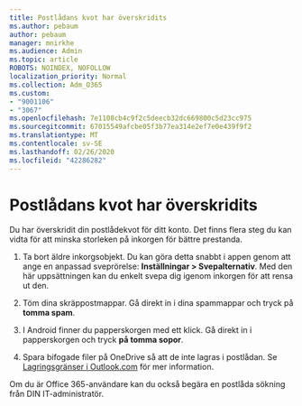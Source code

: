 ```yaml
---
title: Postlådans kvot har överskridits
ms.author: pebaum
author: pebaum
manager: mnirkhe
ms.audience: Admin
ms.topic: article
ROBOTS: NOINDEX, NOFOLLOW
localization_priority: Normal
ms.collection: Adm_O365
ms.custom:
- "9001106"
- "3067"
ms.openlocfilehash: 7e1108cb4c9f2c5deecb32dc669800c5d23cc975
ms.sourcegitcommit: 67015549afcbe05f3b77ea314e2ef7e0e439f9f2
ms.translationtype: MT
ms.contentlocale: sv-SE
ms.lasthandoff: 02/26/2020
ms.locfileid: "42286282"
---
```

# <a name="mailbox-quota-exceeded"></a>Postlådans kvot har överskridits

Du har överskridit din postlådekvot för ditt konto. Det finns flera steg du kan vidta för att minska storleken på inkorgen för bättre prestanda.

1. Ta bort äldre inkorgsobjekt. Du kan göra detta snabbt i appen genom att ange en anpassad sveprörelse: **Inställningar > Svepalternativ**. Med den här uppsättningen kan du enkelt svepa dig igenom inkorgen för att rensa ut den.

2. Töm dina skräppostmappar. Gå direkt in i dina spammappar och tryck på **tomma spam**.

3. I Android finner du papperskorgen med ett klick. Gå direkt in i papperskorgen och tryck **på tomma sopor**. 

4. Spara bifogade filer på OneDrive så att de inte lagras i postlådan. Se [Lagringsgränser i Outlook.com](https://support.office.com/article/storage-limits-in-outlook-com-7ac99134-69e5-4619-ac0b-2d313bba5e9e) för mer information. 

Om du är Office 365-användare kan du också begära en postlåda sökning från DIN IT-administratör.